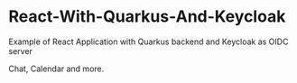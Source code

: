 # React-With-Quarkus-And-Keycloak
Example of React Application with Quarkus backend and Keycloak as OIDC server

Chat, Calendar and more.
